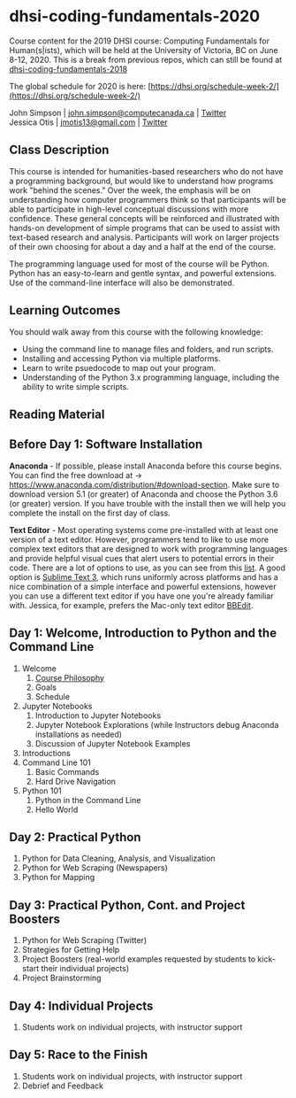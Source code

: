 # dhsi-coding-fundamentals-2020
Course content for the 2019 DHSI course: Computing Fundamentals for Human(s|ists), which will be held at the University of Victoria, BC on June 8-12, 2020.  This is a break from previous repos, which can still be found at [dhsi-coding-fundamentals-2018](https://github.com/ComputeCanada/dhsi-coding-fundamentals-2018)

The global schedule for 2020 is here: [https://dhsi.org/schedule-week-2/](https://dhsi.org/schedule-week-2/)

John Simpson | john.simpson@computecanada.ca | [Twitter](https://twitter.com/symulation)  
Jessica Otis | jmotis13@gmail.com | [Twitter](https://twitter.com/jotis13)

## Class Description

This course is intended for humanities-based researchers who do not have a programming background, but would like to understand how programs work "behind the scenes." Over the week, the emphasis will be on understanding how computer programmers think so that participants will be able to participate in high-level conceptual discussions with more confidence. These general concepts will be reinforced and illustrated with hands-on development of simple programs that can be used to assist with text-based research and analysis. Participants will work on larger projects of their own choosing for about a day and a half at the end of the course.

The programming language used for most of the course will be Python. Python has an easy-to-learn and gentle syntax, and powerful extensions. Use of the command-line interface will also be demonstrated.

## Learning Outcomes

You should walk away from this course with the following knowledge:
  - Using the command line to manage files and folders, and run scripts.
  - Installing and accessing Python via multiple platforms.
  - Learn to write psuedocode to map out your program.
  - Understanding of the Python 3.x programming language, including the ability to write simple scripts.
  
  ## Reading Material
  
  ## Before Day 1: Software Installation

**Anaconda** - If possible, please install Anaconda before this course begins.  You can find the free download at -> https://www.anaconda.com/distribution/#download-section. Make sure to download version 5.1 (or greater) of Anaconda and choose the Python 3.6 (or greater) version.  If you have trouble with the install then we will help you complete the install on the first day of class.

**Text Editor** - Most operating systems come pre-installed with at least one version of a text editor. However, programmers tend to like to use more complex text editors that are designed to work with programming languages and provide helpful visual cues that alert users to potential errors in their code. There are a lot of options to use, as you can see from this [list](https://en.wikipedia.org/wiki/List_of_text_editors ). A good option is [Sublime Text 3](https://www.sublimetext.com/3 ), which runs uniformly across platforms and has a nice combination of a simple interface and powerful extensions, however you can use a different text editor if you have one you're already familiar with. Jessica, for example, prefers the Mac-only text editor [BBEdit](https://www.barebones.com/products/bbedit/).
  
  ## Day 1: Welcome, Introduction to Python and the Command Line

1. Welcome
    1. [Course Philosophy](https://github.com/ComputeCanada/dhsi-coding-fundamentals-2018/blob/master/book-chapter/main.md )
    2. Goals
    3. Schedule
2. Jupyter Notebooks
	1. Introduction to Jupyter Notebooks
	2. Jupyter Notebook Explorations (while Instructors debug Anaconda installations as needed)
	3. Discussion of Jupyter Notebook Examples
3. Introductions
4. Command Line 101
	1. Basic Commands
	2. Hard Drive Navigation
5. Python 101
	1. Python in the Command Line
	2. Hello World
  
  ## Day 2: Practical Python
1. Python for Data Cleaning, Analysis, and Visualization
2. Python for Web Scraping (Newspapers)
3. Python for Mapping
  
  ## Day 3: Practical Python, Cont. and Project Boosters
1. Python for Web Scraping (Twitter)
2. Strategies for Getting Help
3. Project Boosters (real-world examples requested by students to kick-start their individual projects)
4. Project Brainstorming
  
  ## Day 4: Individual Projects
1. Students work on individual projects, with instructor support
  
  ## Day 5: Race to the Finish
1. Students work on individual projects, with instructor support
2. Debrief and Feedback
